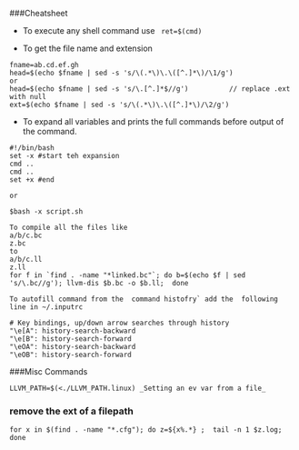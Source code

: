 ###Cheatsheet
- To execute any shell command use ``` ret=$(cmd)```

- To get the file name and extension
```
fname=ab.cd.ef.gh
head=$(echo $fname | sed -s 's/\(.*\)\.\([^.]*\)/\1/g')   
or
head=$(echo $fname | sed -s 's/\.[^.]*$//g')          // replace .ext with null
ext=$(echo $fname | sed -s 's/\(.*\)\.\([^.]*\)/\2/g')
```

- To expand all variables and prints the full commands before output of the command.
```
#!/bin/bash
set -x #start teh expansion  
cmd ..
cmd ..
set +x #end 

or

$bash -x script.sh
```


```
To compile all the files like
a/b/c.bc
z.bc
to
a/b/c.ll
z.ll
for f in `find . -name "*linked.bc"`; do b=$(echo $f | sed 's/\.bc//g'); llvm-dis $b.bc -o $b.ll;  done
```

```
To autofill command from the  command histofry` add the  following line in ~/.inputrc

# Key bindings, up/down arrow searches through history
"\e[A": history-search-backward
"\e[B": history-search-forward
"\eOA": history-search-backward
"\eOB": history-search-forward
```

###Misc Commands
```
LLVM_PATH=$(<./LLVM_PATH.linux) _Setting an ev var from a file_

```

### remove the ext of a filepath
```
for x in $(find . -name "*.cfg"); do z=${x%.*} ;  tail -n 1 $z.log; done
```
